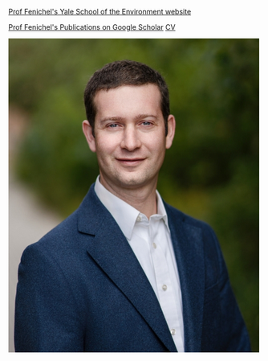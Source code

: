 <!--
<table>
  <tr>
    <td><img src="https://github.com/efenichel/efenichel.github.io/blob/main/fenichel_eli_2023.jpg" alt="head shot" width="200"/></td>
    <td>
      <p><b>Eli P. Fenichel</b></p>
      <p>Knobloch Family Professor of Natural REe source Economics</p>
      <p>Yale University</p>
      <p>Yale School of Environment</p>
      <a href="https://scholar.google.com/citations?user=PTFuF2cAAAAJ&hl=en">Visit Google Scholar for publications</a>
    </td>
  </tr>
</table>
-->

<a href="https://environment.yale.edu/directory/faculty/eli-fenichel"> Prof Fenichel's Yale School of the Environment website</a>

<a href="https://scholar.google.com/citations?user=PTFuF2cAAAAJ&hl=en"> Prof Fenichel's Publications on Google Scholar</a>
<a href="https://scholar.google.com/citations?user=PTFuF2cAAAAJ&hl=en"> CV</a>

![headshot](https://github.com/efenichel/efenichel.github.io/blob/main/fenichel_eli_2023_small1.jpg)




